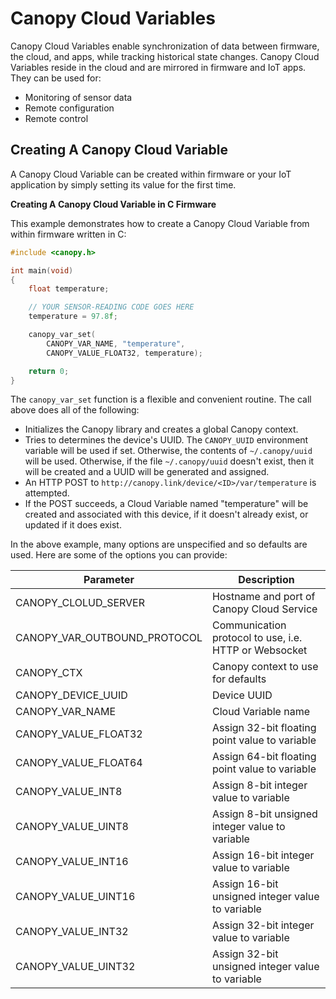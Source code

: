 Canopy Cloud Variables
===============================================================================

Canopy Cloud Variables enable synchronization of data between firmware, the
cloud, and apps, while tracking historical state changes.  Canopy Cloud
Variables reside in the cloud and are mirrored in firmware and IoT apps.
They can be used for:

 - Monitoring of sensor data
 - Remote configuration
 - Remote control


Creating A Canopy Cloud Variable
-------------------------------------------------------------------------------
A Canopy Cloud Variable can be created within firmware or your IoT application
by simply setting its value for the first time.

**Creating A Canopy Cloud Variable in C Firmware**

This example demonstrates how to create a Canopy Cloud Variable from within
firmware written in C:

```c
#include <canopy.h>

int main(void)
{
    float temperature;

    // YOUR SENSOR-READING CODE GOES HERE
    temperature = 97.8f;

    canopy_var_set(
        CANOPY_VAR_NAME, "temperature", 
        CANOPY_VALUE_FLOAT32, temperature);

    return 0;
}
```

The `canopy_var_set` function is a flexible and convenient routine.  The call
above does all of the following:

  - Initializes the Canopy library and creates a global Canopy context.
  - Tries to determines the device's UUID.  The `CANOPY_UUID` environment
    variable will be used if set.   Otherwise, the contents of `~/.canopy/uuid`
    will be used.  Otherwise, if the file `~/.canopy/uuid` doesn't exist, then
    it will be created and a UUID will be generated and assigned.
  - An HTTP POST to `http://canopy.link/device/<ID>/var/temperature` is
    attempted.
  - If the POST succeeds, a Cloud Variable named "temperature" will be created
    and associated with this device, if it doesn't already exist, or updated if
    it does exist.

In the above example, many options are unspecified and so defaults are used.
Here are some of the options you can provide:

| Parameter                    | Description
|------------------------------|-----------------------------------------------
| CANOPY_CLOLUD_SERVER         | Hostname and port of Canopy Cloud Service
| CANOPY_VAR_OUTBOUND_PROTOCOL | Communication protocol to use, i.e. HTTP or Websocket
| CANOPY_CTX                   | Canopy context to use for defaults
| CANOPY_DEVICE_UUID           | Device UUID
| CANOPY_VAR_NAME              | Cloud Variable name
| CANOPY_VALUE_FLOAT32         | Assign 32-bit floating point value to variable
| CANOPY_VALUE_FLOAT64         | Assign 64-bit floating point value to variable
| CANOPY_VALUE_INT8            | Assign 8-bit integer value to variable
| CANOPY_VALUE_UINT8           | Assign 8-bit unsigned integer value to variable
| CANOPY_VALUE_INT16           | Assign 16-bit integer value to variable
| CANOPY_VALUE_UINT16          | Assign 16-bit unsigned integer value to variable
| CANOPY_VALUE_INT32           | Assign 32-bit integer value to variable
| CANOPY_VALUE_UINT32          | Assign 32-bit unsigned integer value to variable


